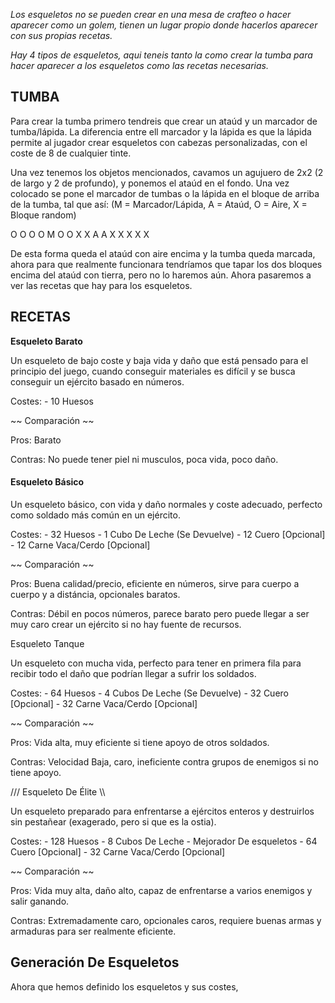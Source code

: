 *Los esqueletos no se pueden crear en una mesa de crafteo o hacer aparecer como un golem, tienen un lugar propio donde hacerlos aparecer con sus propias recetas.*

*Hay 4 tipos de esqueletos, aqui teneis tanto la como crear la tumba para hacer aparecer a los esqueletos como las recetas necesarias.*



## TUMBA

Para crear la tumba primero tendreis que crear un ataúd y un marcador de tumba/lápida. La diferencia entre ell marcador y la lápida es que la lápida permite al jugador crear esqueletos con cabezas personalizadas, con el coste de 8 de cualquier tinte.

Una vez tenemos los objetos mencionados, cavamos un agujuero de 2x2 (2 de largo y 2 de profundo), y ponemos el ataúd en el fondo. Una vez colocado se pone el marcador de tumbas o la lápida en el bloque de arriba de la tumba, tal que así: (M = Marcador/Lápida, A = Ataúd, O = Aire, X = Bloque random)

O O O O
M O O X
X A A X
X X X X

De esta forma queda el ataúd con aire encima y la tumba queda marcada, ahora para que realmente funcionara tendríamos que tapar los dos bloques encima del ataúd con tierra, pero no lo haremos aún. Ahora pasaremos a ver las recetas que hay para los esqueletos.



## RECETAS

**Esqueleto Barato**

Un esqueleto de bajo coste y baja vida y daño que está pensado para el principio del juego, cuando conseguir materiales es difícil
y se busca conseguir un ejército basado en números.

Costes: 
    - 10 Huesos

~~ Comparación ~~

Pros: Barato

Contras: No puede tener piel ni musculos, poca vida, poco daño.

#### __Esqueleto Básico__

Un esqueleto básico, con vida y daño normales y coste adecuado, perfecto como soldado más común en un ejército.

Costes:
    - 32 Huesos
    - 1 Cubo De Leche (Se Devuelve)
    - 12 Cuero [Opcional]
    - 12 Carne Vaca/Cerdo [Opcional]

~~ Comparación ~~

Pros: Buena calidad/precio, eficiente en números, sirve para cuerpo a cuerpo y a distáncia, opcionales baratos.

Contras: Débil en pocos números, parece barato pero puede llegar a ser muy caro crear un ejército si no hay fuente de recursos.

Esqueleto Tanque

Un esqueleto con mucha vida, perfecto para tener en primera fila para recibir todo el daño que podrían llegar a sufrir los soldados.

Costes:
    - 64 Huesos
    - 4 Cubos De Leche (Se Devuelve)
    - 32 Cuero [Opcional]
    - 32 Carne Vaca/Cerdo [Opcional]

~~ Comparación ~~

Pros: Vida alta, muy eficiente si tiene apoyo de otros soldados.

Contras: Velocidad Baja, caro, ineficiente contra grupos de enemigos si no tiene apoyo.

/// Esqueleto De Élite \\\

Un esqueleto preparado para enfrentarse a ejércitos enteros y destruirlos sin pestañear (exagerado, pero si que es la ostia).

Costes:
    - 128 Huesos
    - 8 Cubos De Leche
    - Mejorador De esqueletos
    - 64 Cuero [Opcional]
    - 32 Carne Vaca/Cerdo [Opcional]

~~ Comparación ~~

Pros: Vida muy alta, daño alto, capaz de enfrentarse a varios enemigos y salir ganando.

Contras: Extremadamente caro, opcionales caros, requiere buenas armas y armaduras para ser realmente eficiente.



## Generación De Esqueletos

Ahora que hemos definido los esqueletos y sus costes, 